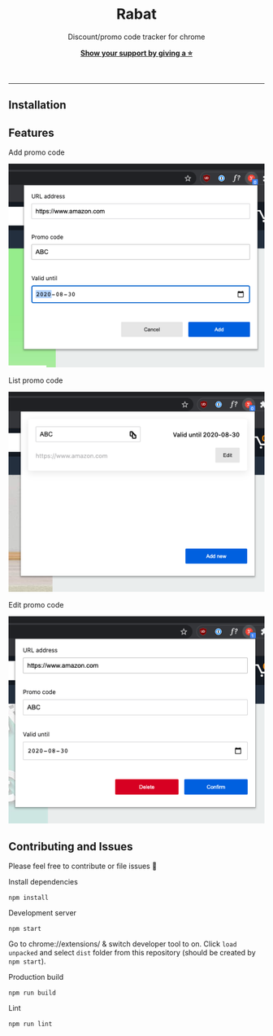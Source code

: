 <div align="center">

# Rabat

Discount/promo code tracker for chrome

[**Show your support by giving a ⭐**](https://github.com/krzysztofzuraw/template-react/stargazers)

<br/><hr/>

</div>

## Installation

## Features

Add promo code

![Add promo code](./add-view.png)

List promo code

![List promo codes](./list-view.png)

Edit promo code

![Edit promo code](./edit-view.png)

## Contributing and Issues

Please feel free to contribute or file issues 🎉

Install dependencies

```shell
npm install
```

Development server

```shell
npm start
```

Go to chrome://extensions/ & switch developer tool to on. Click `load unpacked` and select `dist` folder
from this repository (should be created by `npm start`).

Production build

```shell
npm run build
```

Lint

```shell
npm run lint
```
